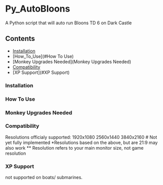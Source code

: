 # Py_AutoBloons
A Python script that will auto run Bloons TD 6 on Dark Castle

## Contents
* [Installation](#Installation)
* [How_To_Use](#How To Use)
* [Monkey Upgrades Needed](Monkey Upgrades Needed)
* [Compatibility](#Compatibility)
* [XP Support](#XP Support)

### Installation

### How To Use

### Monkey Upgrades Needed

### Compatibility
Resolutions officialy supported:
1920x1080
2560x1440
3840x2160 # Not yet fully implemented
*Resolutions based on the above, but are 21:9 may also work
** Resolution refers to your main monitor size, not game resolution


### XP Support
not supported on boats/ submarines.


